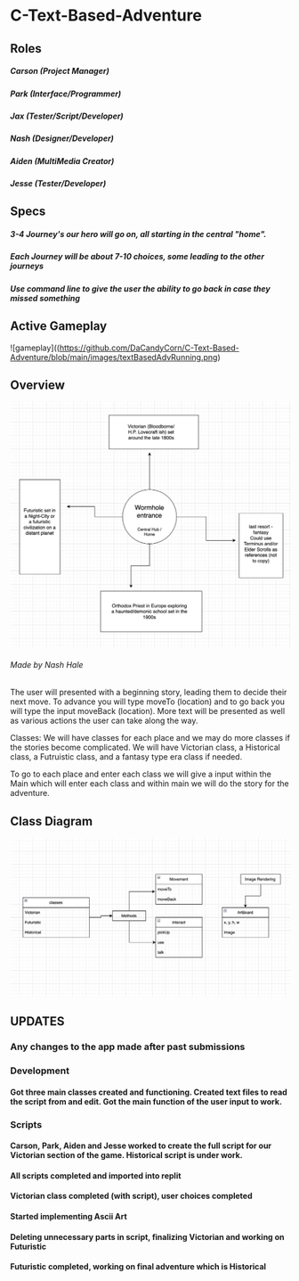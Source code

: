 # C-Text-Based-Adventure

## Roles 

##### Carson (Project Manager)

##### Park (Interface/Programmer)

##### Jax (Tester/Script/Developer)

##### Nash (Designer/Developer)

##### Aiden (MultiMedia Creator)

##### Jesse (Tester/Developer)

## Specs

##### 3-4 Journey's our hero will go on, all starting in the central "home". 

##### Each Journey will be about 7-10 choices, some leading to the other journeys

##### Use command line to give the user the ability to go back in case they missed something

## Active Gameplay

![gameplay]((https://github.com/DaCandyCorn/C-Text-Based-Adventure/blob/main/images/textBasedAdvRunning.png)

## Overview

![overview](https://github.com/DaCandyCorn/C-Text-Based-Adventure/blob/main/images/overview1stDraft.png)

###### Made by Nash Hale

The user will presented with a beginning story, leading them to decide their next move. To advance you will type moveTo (location) and to go back you will type the input moveBack (location). More text will be presented as well as various actions the user can take along the way.

Classes: We will have classes for each place and we may do more classes if the stories become complicated. We will have Victorian class, a Historical class, a Futruistic class, and a fantasy type era class if needed. 

To go to each place and enter each class we will give a input within the Main which will enter each class and within main we will do the story for the adventure. 

## Class Diagram

![classDiagram](https://github.com/DaCandyCorn/C-Text-Based-Adventure/blob/main/images/classDiagramUpdated.png)

## UPDATES
### Any changes to the app made after past submissions

### Development

#### Got three main classes created and functioning. Created text files to read the script from and edit. Got the main function of the user input to work.
### Scripts

#### Carson, Park, Aiden and Jesse worked to create the full script for our Victorian section of the game. Historical script is under work.

#### All scripts completed and imported into replit

#### Victorian class completed (with script), user choices completed

#### Started implementing Ascii Art

#### Deleting unnecessary parts in script, finalizing Victorian and working on Futuristic

#### Futuristic completed, working on final adventure which is Historical
 
